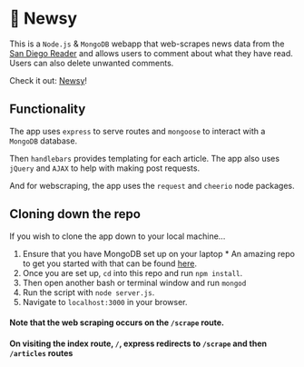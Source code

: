# :newspaper: Newsy
This is a `Node.js` &amp; `MongoDB` webapp that web-scrapes news data from the [San Diego Reader](http://www.sandiegoreader.com/) and allows users to comment about what they have read. Users can also delete unwanted comments.

Check it out: [Newsy](https://newsy1.herokuapp.com/)!


## Functionality
The app uses `express` to serve routes and `mongoose` to interact with a `MongoDB` database.

Then `handlebars` provides templating for each article. The app also uses `jQuery` and `AJAX` to help with making post requests.

And for webscraping, the app uses the `request` and `cheerio` node packages. 


## Cloning down the repo
If you wish to clone the app down to your local machine...
  1. Ensure that you have MongoDB set up on your laptop
    * An amazing repo to get you started with that can be found [here](https://github.com/dannyvassallo/mongo_lesson).
  2. Once you are set up, `cd` into this repo and run `npm install`.
  3. Then open another bash or terminal window and run `mongod`
  4. Run the script with `node server.js`.
  5. Navigate to `localhost:3000` in your browser.


#### Note that the web scraping occurs on the `/scrape` route.
#### On visiting the index route, `/`, express redirects to `/scrape` and then `/articles` routes